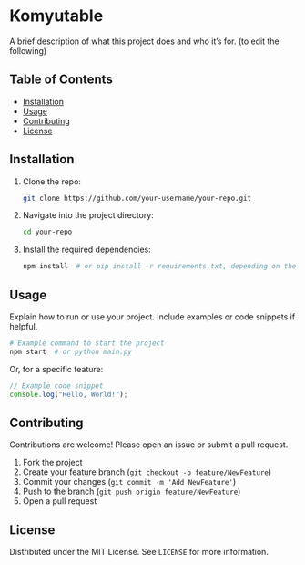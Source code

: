 # Komyutable

A brief description of what this project does and who it’s for. (to edit the following)

## Table of Contents

- [Installation](#installation)
- [Usage](#usage)
- [Contributing](#contributing)
- [License](#license)

## Installation

1. Clone the repo:
   ```bash
   git clone https://github.com/your-username/your-repo.git
   ```
2. Navigate into the project directory:
   ```bash
   cd your-repo
   ```
3. Install the required dependencies:
   ```bash
   npm install  # or pip install -r requirements.txt, depending on the language
   ```

## Usage

Explain how to run or use your project. Include examples or code snippets if helpful.

```bash
# Example command to start the project
npm start  # or python main.py
```

Or, for a specific feature:

```javascript
// Example code snippet
console.log("Hello, World!");
```

## Contributing

Contributions are welcome! Please open an issue or submit a pull request.

1. Fork the project
2. Create your feature branch (`git checkout -b feature/NewFeature`)
3. Commit your changes (`git commit -m 'Add NewFeature'`)
4. Push to the branch (`git push origin feature/NewFeature`)
5. Open a pull request

## License

Distributed under the MIT License. See `LICENSE` for more information.

